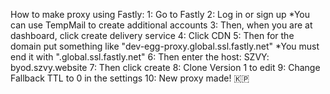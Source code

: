How to make proxy using Fastly:
1: Go to Fastly
2: Log in or sign up
 *You can use TempMail to create additional accounts
3: Then, when you are at dashboard, click create delivery service
4: Click CDN
5: Then for the domain put something like "dev-egg-proxy.global.ssl.fastly.net"
 *You must end it with ".global.ssl.fastly.net"
6: Then enter the host:
  SZVY: byod.szvy.website
7: Then click create
8: Clone Version 1 to edit
9: Change Fallback TTL to 0 in the settings
10: New proxy made! 🇰🇵
